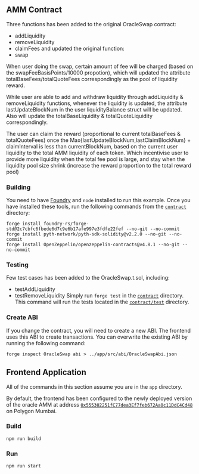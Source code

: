 ## AMM Contract

Three functions has been added to the original OracleSwap contract:
- addLiquidity
- removeLiquidity
- claimFees
and updated the original function:
- swap

When user doing the swap, certain amount of fee will be charged (based on the swapFeeBasisPoints/10000 propotion), which will updated the attribute totalBaseFees/totalQuoteFees correspondingly as the pool of liquidity reward.

While user are able to add and withdraw liquidity through addLiquidity & removeLiquidity functions, whenever the liquidity is updated, the attribute lastUpdateBlockNum in the user liquidityBalance struct will be updated. Also will update the totalBaseLiquidity & totalQuoteLiquidity correspondingly.

The user can claim the reward (proportional to current totalBaseFees & totalQuoteFees) once the Max{lastUpdateBlockNum,lastClaimBlockNum} + claimInterval is less than currentBlockNum, based on the current user liquidity to the total AMM liquidity of each token. Which incentivise user to provide more liquidity when the total fee pool is large, and stay when the liquidity pool size shrink (increase the reward proportion to the total reward pool)

### Building

You need to have [Foundry](https://getfoundry.sh/) and `node` installed to run this example.
Once you have installed these tools, run the following commands from the [`contract`](./contract) directory:

```
forge install foundry-rs/forge-std@2c7cbfc6fbede6d7c9e6b17afe997e3fdfe22fef --no-git --no-commit
forge install pyth-network/pyth-sdk-solidity@v2.2.0 --no-git --no-commit
forge install OpenZeppelin/openzeppelin-contracts@v4.8.1 --no-git --no-commit
```

### Testing

Few test cases has been added to the OracleSwap.t.sol, including:
- testAddLiquidity
- testRemoveLiquidity
Simply run `forge test` in the [`contract`](./contract) directory. This command will run the
tests located in the [`contract/test`](./contract/test) directory.

### Create ABI

If you change the contract, you will need to create a new ABI.
The frontend uses this ABI to create transactions.
You can overwrite the existing ABI by running the following command:

```
forge inspect OracleSwap abi > ../app/src/abi/OracleSwapAbi.json
```

## Frontend Application

All of the commands in this section assume you are in the `app` directory.

By default, the frontend has been configured to the newly deployed version of the oracle AMM
at address [`0x555302251fC77dea3Ef7feb672Aa0c11DdC4Cd48`](https://mumbai.polygonscan.com/address/0x555302251fC77dea3Ef7feb672Aa0c11DdC4Cd48) on Polygon Mumbai.

### Build

`npm run build`

### Run

`npm run start`
